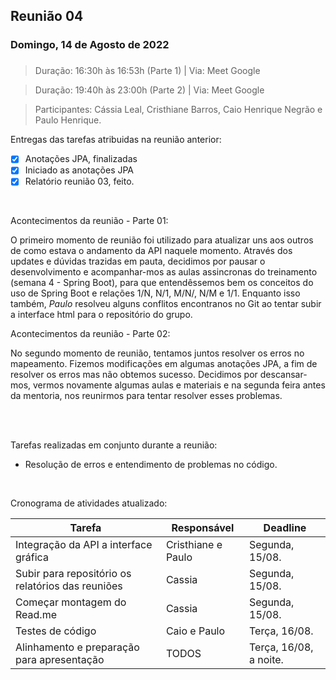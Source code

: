 ## Reunião 04
### Domingo, 14 de Agosto de 2022 <h3>
> Duração: 16:30h às 16:53h (Parte 1) | Via: Meet Google

  > Duração: 19:40h às 23:00h (Parte 2) | Via: Meet Google

  > Participantes: Cássia Leal, Cristhiane Barros, Caio Henrique Negrão e Paulo Henrique.


 Entregas das tarefas atribuidas na reunião anterior: 
 - [x] Anotações JPA, finalizadas
 - [x] Iniciado as anotações JPA
 - [x] Relatório reunião 03, feito.
 <br>
 
 Acontecimentos da reunião - Parte 01:
  
 O primeiro momento de reunião foi utilizado para atualizar uns aos outros de como estava o andamento da API naquele momento.
  Através dos updates e dúvidas trazidas em pauta, decidimos por pausar o desenvolvimento e acompanhar-mos as aulas assincronas do treinamento (semana 4 - Spring Boot),
  para que entendêssemos bem os conceitos do uso de Spring Boot e relações 1/N, N/1, M/N/, N/M e 1/1. Enquanto isso também, *Paulo* resolveu alguns conflitos encontranos no Git ao tentar subir a interface html para o repositório do grupo.
 
  Acontecimentos da reunião - Parte 02:
  
  No segundo momento de reunião, tentamos juntos resolver os erros no mapeamento. Fizemos modificações em algumas anotações JPA, a fim de resolver os erros mas não obtemos sucesso.
  Decidimos por descansar-mos, vermos novamente algumas aulas e materiais e na segunda feira antes da mentoria, nos reunirmos para tentar resolver esses problemas.
   
  
 <br>
 <br>
 
   Tarefas realizadas em conjunto durante a reunião:
 *  Resolução de erros e entendimento de problemas no código.

 <br>
  
  Cronograma de atividades atualizado:
  
   Tarefa   | Responsável   | Deadline
   --------- | ------  | ------
   Integração da API a interface gráfica  |  Cristhiane e Paulo  |  Segunda, 15/08.
   Subir para repositório os relatórios das reuniões  |  Cassia |  Segunda, 15/08.
   Começar montagem do Read.me  |  Cassia  |  Segunda, 15/08. 
   Testes de código  |  Caio e Paulo  |  Terça, 16/08. 
   Alinhamento e preparação para apresentação  |  TODOS  |  Terça, 16/08, a noite.

 
